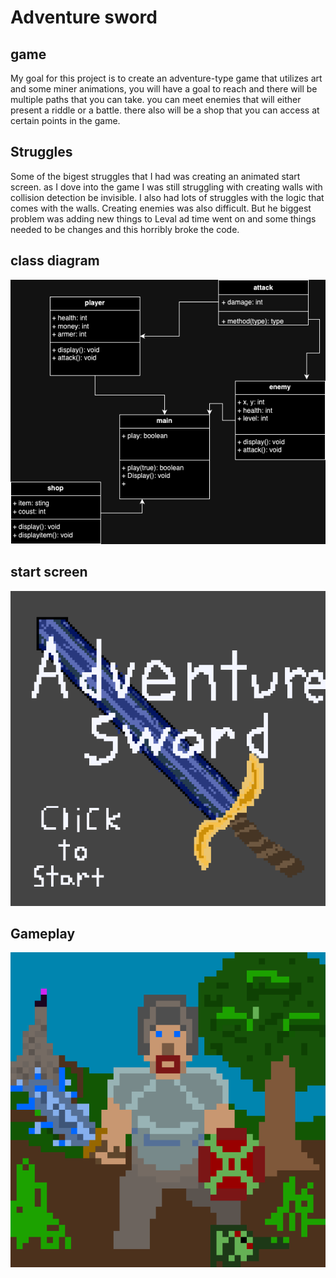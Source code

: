 # Adventure sword

## game
My goal for this project is to create an adventure-type game that utilizes art and some miner animations, you will have a goal to reach and there will be multiple paths that you can take. you can meet enemies that will either present a riddle or a battle. there also will be a shop that you can access at certain points in the game.

## Struggles
Some of the bigest struggles that I had was creating an animated start screen. as I dove into the game I was still struggling with creating walls with collision detection be invisible. I also had lots of struggles with the logic that comes with the walls. Creating enemies was also difficult. But he biggest problem was adding new things to Leval ad time went on and some things needed to be changes and this horribly broke the code.

## class diagram
![CDiagram](https://github.com/Jameslassen1/individualprogectgame/blob/main/images/Classdiagram.drawio.png)

## start screen
![startscreen](https://github.com/Jameslassen1/individualprogectgame/blob/main/images/New%20Piskel%20(2).png)

## Gameplay
![playing](https://github.com/Jameslassen1/individualprogectgame/blob/main/images/New%20Piskel.png)
